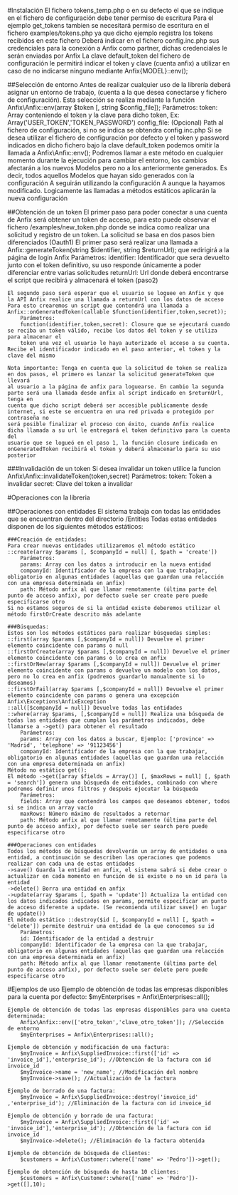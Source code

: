 #Instalación
    El fichero tokens_temp.php o en su defecto el que se indique en el fichero de configuración debe tener permiso de escritura
    Para el ejemplo get_tokens tambien se necesitará permiso de escritura en el fichero examples/tokens.php ya que dicho ejemplo registra los tokens recibidos en este fichero
    Deberá indicar en el fichero config.inc.php sus credenciales para la conexión a Anfix como partner, dichas credenciales le serán enviadas por Anfix
    La clave default_token del fichero de configuración le permitirá indicar el token y clave (cuenta anfix) a utilizar en caso de no indicarse ninguno 
    mediante Anfix\{MODEL}::env();

##Selección de entorno
	Antes de realizar cualquier uso de la librería deberá asignar un entorno de trabajo, (cuenta a la que desea conectarse y fichero de configuración).
	Esta selección se realiza mediante la función Anfix\Anfix::env(array $token [, string $config_file]);
		Parámetros:
		token: Array conteniendo el token y la clave para dicho token, Ex: Array('USER_TOKEN','TOKEN_PASSWORD')
		config_file: (Opcional) Path al fichero de configuración, si no se indica se obtendra config.inc.php
	Si se desea utilizar el fichero de configuración por defecto y el token y password indicados en dicho fichero bajo la clave default_token podemos omitir
	la llamada a Anfix\Anfix::env();
	Podremos llamar a este método en cualquier momento durante la ejecución para cambiar el entorno, los cambios afectarán a los nuevos Modelos pero no a los
	anteriormente generados. Es decir, todos aquellos Modelos que hayan sido generados con la configuración A seguirán utilizando la configuración A aunque la 
	hayamos modificado. Logicamente las llamadas a métodos estáticos aplicarán la nueva configuración
        	
##Obtención de un token
	El primer paso para poder conectar a una cuenta de Anfix será obtener un token de acceso, para esto puede observar el fichero /examples/new_token.php
	donde se indica como realizar una solicitud y registro de un token. La solicitud se basa en dos pasos bien diferenciados (Oauth1)
	El primer paso será realizar una llamada a Anfix::generateToken(string $identifier, string $returnUrl); que redirigirá a la página de login Anfix
		Parámetros:
		identifier: Identificador que sera devuelto junto con el token definitivo, su uso responde únicamente a poder diferenciar entre varias solicitudes
		returnUrl: Url donde deberá encontrarse el script que recibirá y almacenará el token (paso2)

	El segundo paso será esperar que el usuario se loguee en Anfix y que la API Anfix realice una llamada a returnUrl con los datos de acceso
	Para esto crearemos un script que contendrá una llamada a Anfix::onGeneratedToken(callable $function(identifier,token,secret)); 
		Parámetros:
		function(identifier,token,secret): Closure que se ejecutará cuando se reciba un token válido, recibe los datos del token y se utiliza para almacenar el 
		token una vez el usuario le haya autorizado el acceso a su cuenta. Recibe el identificador indicado en el paso anterior, el token y la clave del mismo

	Nota importante: Tenga en cuenta que la solicitud de token se realiza en dos pasos, el primero es lanzar la solicitud generateToken que llevará
	al usuario a la página de anfix para loguearse. En cambio la segunda parte será una llamada desde anfix al script indicado en $returnUrl, tenga en
	cuenta que dicho script deberá ser accesible publicamente desde internet, si este se encuentra en una red privada o protegido por contraseña no 
	será posible finalizar el proceso con éxito, cuando Anfix realice dicha llamada a su url le entregará el token definitivo para la cuenta del 
	usuario que se logueó en el paso 1, la función closure indicada en onGeneratedToken recibirá el token y deberá almacenarlo para su uso posterior

###Invalidación de un token
    Si desea invalidar un token utilice la funcion Anfix\Anfix::invalidateToken(token,secret)
        Parámetros:
        token: Token a invalidar
        secret: Clave del token a invalidar

#Operaciones con la libreria		
		
##Operaciones con entidades
	El sistema trabaja con todas las entidades que se encuentran dentro del directorio /Entities
	Todas estas entidades disponen de los siguientes métodos estáticos:
	
	###Creación de entidades:
	Para crear nuevas entidades utilizaremos el método estático ::create(array $params [, $companyId = null] [, $path = 'create'])
		Parámetros:
		params: Array con los datos a introducir en la nueva entidad
		companyId: Identificador de la empresa con la que trabajar, obligatorio en algunas entidades (aquellas que guardan una relacción con una empresa determinada en anfix)
		path: Método anfix al que llamar remotamente (última parte del punto de acceso anfix), por defecto suele ser create pero puede especificarse otro
	Si no estamos seguros de si la entidad existe deberemos utilizar el método firstOrCreate descrito más adelante	
	
	###Búsquedas:
	Estos son los métodos estáticos para realizar búsquedas simples:
	::first(array $params [,$companyId = null]) Devuelve el primer elemento coincidente con params o null
	::firstOrCreate(array $params [,$companyId = null]) Devuelve el primer elemento coincidente con params o lo crea en anfix
	::firstOrNew(array $params [,$companyId = null]) Devuelve el primer elemento coincidente con params o devuelve un modelo con los datos, pero no lo crea en anfix (podremos guardarlo manualmente si lo deseamos)
	::firstOrFail(array $params [,$companyId = null]) Devuelve el primer elemento coincidente con params o genera una excepción Anfix\Exceptions\AnfixException
	::all([$companyId = null]) Devuelve todas las entidades
	::where(array $params, [,$companyId = null]) Realiza una búsqueda de todas las entidades que cumplan los parámetros indicados, debe llamarse a ->get() para obtener el resultado
		Parámetros:
		params: Array con los datos a buscar, Ejemplo: ['province' => 'Madrid', 'telephone' => '91123456']
		companyId: Identificador de la empresa con la que trabajar, obligatorio en algunas entidades (aquellas que guardan una relacción con una empresa determinada en anfix)
	Método no estático get():
	El método ->get([array $fields = Array()] [, $maxRows = null] [, $path = 'search']) genera una búsqueda de entidades, combinado con where podremos definir unos filtros y después ejecutar la búsqueda
		Parámetros:
		fields: Array que contendrá los campos que deseamos obtener, todos si se indica un array vacío
		maxRows: Número máximo de resultados a retornar
		path: Método anfix al que llamar remotamente (última parte del punto de acceso anfix), por defecto suele ser search pero puede especificarse otro
		
	###Operaciones con entidades	
	Todos los métodos de búsquedas devolverán un array de entidades o una entidad, a continuación se describen las operaciones que podemos realizar con cada una de estas entidades
	->save() Guarda la entidad en anfix, el sistema sabrá si debe crear o actualizar en cada momento en función de si existe o no un id para la entidad
	->delete() Borra una entidad en anfix
	->update(array $params [, $path = 'update']) Actualiza la entidad con los datos indicados indicados en params, permite especificar un punto de acceso diferente a update. (Se recomienda utilizar save() en lugar de update())
	El método estático ::destroy($id [, $companyId = null] [, $path = 'delete']) permite destruir una entidad de la que conocemos su id
		Parámetros:
		id: Identificador de la entidad a destruir
		companyId: Identificador de la empresa con la que trabajar, obligatorio en algunas entidades (aquellas que guardan una relacción con una empresa determinada en anfix)
		path: Método anfix al que llamar remotamente (última parte del punto de acceso anfix), por defecto suele ser delete pero puede especificarse otro
		
#Ejemplos de uso
	Ejemplo de obtención de todas las empresas disponibles para la cuenta por defecto:
		$myEnterprises = Anfix\Enterprises::all();
		
	Ejemplo de obtención de todas las empresas disponibles para una cuenta determinada:
		Anfix\Anfix::env(['otro_token','clave_otro_token']); //Selección de entorno
		$myEnterprises = Anfix\Enterprises::all();	

	Ejemplo de obtención y modificación de una factura:
		$myInvoice = Anfix\SuppliedInvoice::first(['id' => 'invoice_id'],'enterprise_id'); //Obtención de la factura con id invoice_id
		$myInvoice->name = 'new_name'; //Modificación del nombre
		$myInvoice->save(); //Actualización de la factura

	Ejemplo de borrado de una factura:
		$myInvoice = Anfix\SuppliedInvoice::destroy('invoice_id' ,'enterprise_id'); //Eliminación de la factura con id invoice_id
		
	Ejemplo de obtención y borrado de una factura:
		$myInvoice = Anfix\SuppliedInvoice::first(['id' => 'invoice_id'],'enterprise_id'); //Obtención de la factura con id invoice_id
		$myInvoice->delete(); //Eliminación de la factura obtenida
		
	Ejemplo de obtención de búsqueda de clientes:
		$customers = Anfix\Customer::where(['name' => 'Pedro'])->get();
		
	Ejemplo de obtención de búsqueda de hasta 10 clientes:
		$customers = Anfix\Customer::where(['name' => 'Pedro'])->get([],10);
